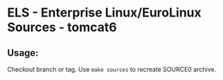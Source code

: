# ELS - Enterprise Linux/EuroLinux Sources - tomcat6
 
## Usage:
  Checkout branch or tag. Use `make sources` to recreate  SOURCE0 archive.
